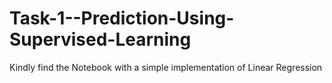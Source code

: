 # Task-1--Prediction-Using-Supervised-Learning
Kindly find the Notebook with a simple implementation of Linear Regression
